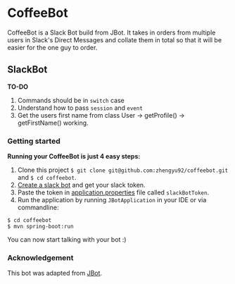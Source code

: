 # CoffeeBot

CoffeeBot is a Slack Bot build from JBot. It takes in orders from multiple users in Slack's Direct Messages and collate them in total so that it will be easier for the one guy to order.

## SlackBot

**TO-DO**
1. Commands should be in `switch` case
2. Understand how to pass `session` and `event`
3. Get the users first name from class User -> getProfile() -> getFirstName() working. 

### Getting started

**Running your CoffeeBot is just 4 easy steps:**
  
1. Clone this project `$ git clone git@github.com:zhengyu92/coffeebot.git` and `$ cd coffeebot`.  
2. [Create a slack bot](https://my.slack.com/services/new/bot) and get your slack token.  
3. Paste the token in [application.properties](/coffee/src/main/resources/application.properties) file called `slackBotToken`.  
4. Run the application by running `JBotApplication` in your IDE or via commandline: 
```
$ cd coffeebot
$ mvn spring-boot:run
```

You can now start talking with your bot :)

### Acknowledgement
This bot was adapted from [JBot](https://github.com/ramswaroop/jbot.git).
